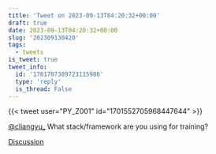 ```yaml
---
title: 'Tweet on 2023-09-13T04:20:32+00:00'
draft: true
date: 2023-09-13T04:20:32+00:00
slug: '202309130420'
tags:
  - tweets
is_tweet: true
tweet_info:
  id: '1701707389723115986'
  type: 'reply'
  is_thread: False
---
```




{{< tweet user="PY_Z001" id="1701552705968447644" >}}

[@cliangyu_](https://x.com/cliangyu_) What stack/framework are you using for training?

[Discussion](https://x.com/sytelus/status/1701707389723115986)

